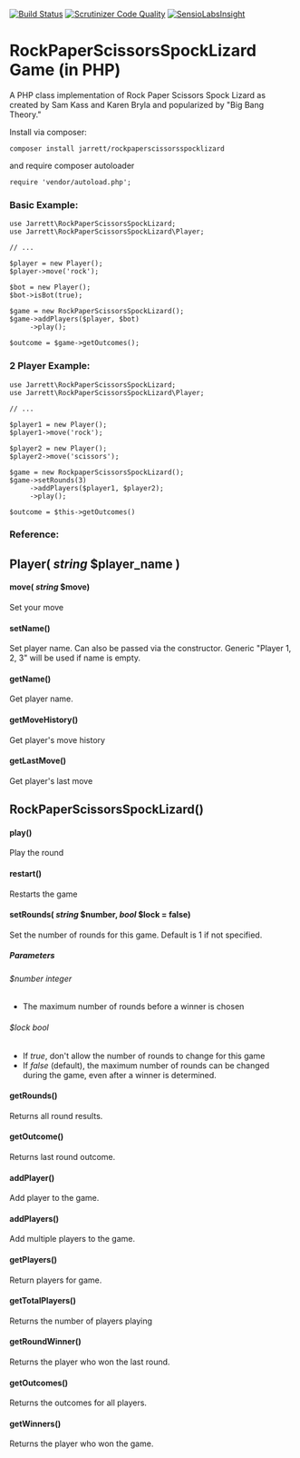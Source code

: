 [![Build Status](https://scrutinizer-ci.com/g/jarrettbarnett/RockPaperScissorsSpockLizard/badges/build.png?b=master)](https://scrutinizer-ci.com/g/jarrettbarnett/RockPaperScissorsSpockLizard/build-status/master)
[![Scrutinizer Code Quality](https://scrutinizer-ci.com/g/jarrettbarnett/RockPaperScissorsSpockLizard/badges/quality-score.png?b=master)](https://scrutinizer-ci.com/g/jarrettbarnett/RockPaperScissorsSpockLizard/?branch=master)
[![SensioLabsInsight](https://insight.sensiolabs.com/projects/d72809d1-e357-4292-8c18-7e08a526fa42/small.png)](https://insight.sensiolabs.com/projects/d72809d1-e357-4292-8c18-7e08a526fa42)

# RockPaperScissorsSpockLizard Game (in PHP)

A PHP class implementation of Rock Paper Scissors Spock Lizard as created by Sam Kass and Karen Bryla and popularized by "Big Bang Theory."

Install via composer:

    composer install jarrett/rockpaperscissorsspocklizard

and require composer autoloader

    require 'vendor/autoload.php';
    
### Basic Example:

    use Jarrett\RockPaperScissorsSpockLizard;
    use Jarrett\RockPaperScissorsSpockLizard\Player;

    // ...

    $player = new Player();
    $player->move('rock');
    
    $bot = new Player();
    $bot->isBot(true);
    
    $game = new RockPaperScissorsSpockLizard();
    $game->addPlayers($player, $bot)
         ->play();
         
    $outcome = $game->getOutcomes();    
    
### 2 Player Example:
    
    use Jarrett\RockPaperScissorsSpockLizard;
    use Jarrett\RockPaperScissorsSpockLizard\Player;
    
    // ...
    
    $player1 = new Player();
    $player1->move('rock');
    
    $player2 = new Player();
    $player2->move('scissors');
    
    $game = new RockpaperScissorsSpockLizard();
    $game->setRounds(3)
         ->addPlayers($player1, $player2);
         ->play();
    
    $outcome = $this->getOutcomes()
    

### Reference:

## Player( _string_ $player_name )

#### move( _string_ $move)
Set your move

#### setName()
Set player name. Can also be passed via the constructor. Generic "Player 1, 2, 3" will be used if name is empty.

#### getName()
Get player name.

#### getMoveHistory()
Get player's move history

#### getLastMove()
Get player's last move

## RockPaperScissorsSpockLizard()

#### play()
Play the round

#### restart()
Restarts the game

#### setRounds( _string_ $number, _bool_ $lock = false)
Set the number of rounds for this game. Default is 1 if not specified.
##### Parameters
###### $number _integer_
* The maximum number of rounds before a winner is chosen
###### $lock _bool_
* If _true_, don't allow the number of rounds to change for this game
* If _false_ (default), the maximum number of rounds can be changed during the game, even after a winner is determined.  

#### getRounds()
Returns all round results.

#### getOutcome()
Returns last round outcome.

#### addPlayer()
Add player to the game.

#### addPlayers()
Add multiple players to the game.

#### getPlayers()
Return players for game.

#### getTotalPlayers()
Returns the number of players playing

#### getRoundWinner()
Returns the player who won the last round.

#### getOutcomes()
Returns the outcomes for all players.

#### getWinners()
Returns the player who won the game.
